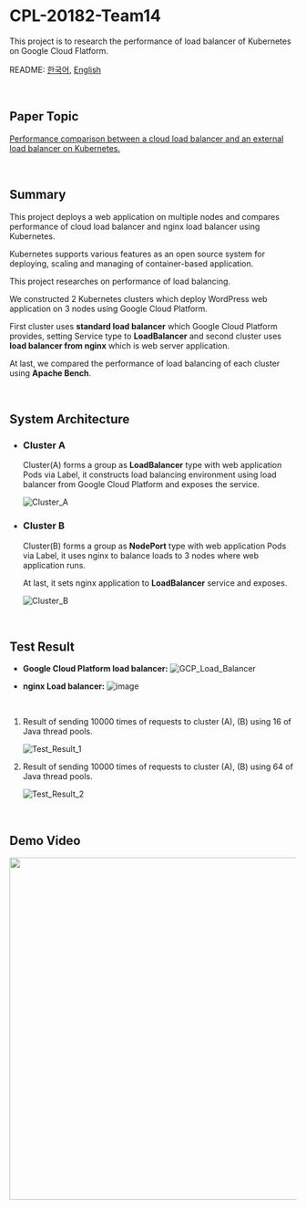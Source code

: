 CPL-20182-Team14
==========

This project is to research the performance of load balancer of Kubernetes on Google Cloud Flatform.  

README: [한국어](README.ko.md), [English](README.md)  

</br>

Paper Topic
----------

[Performance comparison between a cloud load balancer and an external load balancer on Kubernetes.](http://www.riss.kr/search/detail/DetailView.do?p_mat_type=1a0202e37d52c72d&control_no=e456c06d189a5efb7ecd42904f0c5d65)  

</br>

Summary
----------

This project deploys a web application on multiple nodes and compares performance of cloud load balancer and nginx load balancer using Kubernetes.  

Kubernetes supports various features as an open source system for deploying, scaling and managing of container-based application.  

This project researches on performance of load balancing.  

We constructed 2 Kubernetes clusters which deploy WordPress web application on 3 nodes using Google Cloud Platform.  

First cluster uses **standard load balancer** which Google Cloud Platform provides, setting Service type to **LoadBalancer** and second cluster uses **load balancer from nginx** which is web server application.

At last, we compared the performance of load balancing of each cluster using **Apache Bench**.

</br>

System Architecture
----------

- ### Cluster A

    Cluster(A) forms a group as **LoadBalancer** type with web application Pods via Label, it constructs load balancing environment using load balancer from Google Cloud Platform and exposes the service.
    
    ![Cluster_A](https://user-images.githubusercontent.com/33472400/71443042-0dc16f80-274c-11ea-8050-7dfbef7eafb1.png)
    
- ### Cluster B
    
    Cluster(B) forms a group as **NodePort** type with web application Pods via Label, it uses nginx to balance loads to 3 nodes where web application runs.
    
    At last, it sets nginx application to **LoadBalancer** service and exposes.

    ![Cluster_B](https://user-images.githubusercontent.com/33472400/71443470-74478d00-274e-11ea-8f93-8f733e8ced5b.png)

</br>

Test Result
----------

- **Google Cloud Platform load balancer:** ![GCP_Load_Balancer](https://user-images.githubusercontent.com/33472400/71448574-0a94a680-2781-11ea-9619-ef1bd72bdd50.png)  

- **nginx Load balancer:** ![image](https://user-images.githubusercontent.com/33472400/71448583-36179100-2781-11ea-9d97-9bcf4508b18a.png)  

</br>

1. Result of sending 10000 times of requests to cluster (A), (B) using 16 of Java thread pools.

    ![Test_Result_1](https://user-images.githubusercontent.com/33472400/71448555-aeca1d80-2780-11ea-9d20-1a69d6521142.png)  
  
  
2. Result of sending 10000 times of requests to cluster (A), (B) using 64 of Java thread pools.
  
    ![Test_Result_2](https://user-images.githubusercontent.com/33472400/71448608-8a227580-2781-11ea-9f6c-49839325574f.png)
    
</br>

Demo Video
----------

[<img src="http://img.youtube.com/vi/vv6oecM3YpE/0.jpg" width="600">](http://www.youtube.com/watch?v=vv6oecM3YpE)
